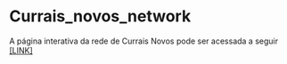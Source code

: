 # Currais_novos_network

A página interativa da rede de Currais Novos pode ser acessada a seguir [[LINK]](https://teophilovitor.github.io/Currais_novos_network/network/)
